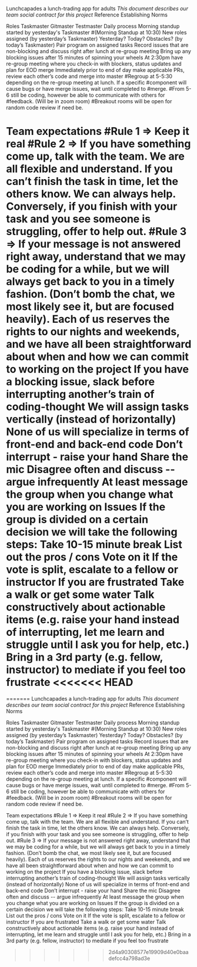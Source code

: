 Lunchcapades
a lunch-trading app for adults
_This document describes our team social contract for this project_
Reference Establishing Norms

Roles
Taskmaster
Gitmaster
Testmaster
Daily process
Morning standup started by yesterday's Taskmaster #(Morning Standup at 10:30)
New roles assigned (by yesterday’s Taskmaster)
Yesterday? Today? Obstacles? (by today’s Taskmaster)
Pair program on assigned tasks
Record issues that are non-blocking and discuss right after lunch at re-group meeting
Bring up any blocking issues after 15 minutes of spinning your wheels
At 2:30pm have re-group meeting where you check-in with blockers, status updates and plan for EOD merge
Immediately prior to end of day make applicable PRs, review each other’s code and merge into master
#Regroup at 5-5:30 depending on the re-group meeting at lunch. If a specific #component will cause bugs or have merge issues, wait until completed to #merge.
#From 5-6 still be coding, however be able to communicate with others for #feedback. (Will be in zoom room)
#Breakout rooms will be open for random code review if need be.

Team expectations
#Rule 1 ⇒ Keep it real
#Rule 2 ⇒ If you have something come up, talk with the team. We are all flexible and understand. If you can’t finish the task in time, let the others know. We can always help. Conversely, if you finish with your task and you see someone is struggling, offer to help out.
#Rule 3 ⇒ If your message is not answered right away, understand that we may be coding for a while, but we will always get back to you in a timely fashion. (Don’t bomb the chat, we most likely see it, but are focused heavily).
Each of us reserves the rights to our nights and weekends, and we have all been straightforward about when and how we can commit to working on the project
If you have a blocking issue, slack before interrupting another’s train of coding-thought
We will assign tasks vertically (instead of horizontally)
None of us will specialize in terms of front-end and back-end code
Don’t interrupt - raise your hand
Share the mic
Disagree often and discuss -- argue infrequently
At least message the group when you change what you are working on
Issues
If the group is divided on a certain decision we will take the following steps:
Take 10-15 minute break
List out the pros / cons
Vote on it
If the vote is split, escalate to a fellow or instructor
If you are frustrated
Take a walk or get some water
Talk constructively about actionable items (e.g. raise your hand instead of interrupting, let me learn and struggle until I ask you for help, etc.)
Bring in a 3rd party (e.g. fellow, instructor) to mediate if you feel too frustrate
<<<<<<< HEAD
=======
=======
Lunchcapades
a lunch-trading app for adults
_This document describes our team social contract for this project_
Reference Establishing Norms

Roles
Taskmaster
Gitmaster
Testmaster
Daily process
Morning standup started by yesterday's Taskmaster #(Morning Standup at 10:30)
New roles assigned (by yesterday’s Taskmaster)
Yesterday? Today? Obstacles? (by today’s Taskmaster)
Pair program on assigned tasks
Record issues that are non-blocking and discuss right after lunch at re-group meeting
Bring up any blocking issues after 15 minutes of spinning your wheels
At 2:30pm have re-group meeting where you check-in with blockers, status updates and plan for EOD merge
Immediately prior to end of day make applicable PRs, review each other’s code and merge into master
#Regroup at 5-5:30 depending on the re-group meeting at lunch. If a specific #component will cause bugs or have merge issues, wait until completed to #merge.
#From 5-6 still be coding, however be able to communicate with others for #feedback. (Will be in zoom room)
#Breakout rooms will be open for random code review if need be.

Team expectations
#Rule 1 ⇒ Keep it real
#Rule 2 ⇒ If you have something come up, talk with the team. We are all flexible and understand. If you can’t finish the task in time, let the others know. We can always help. Conversely, if you finish with your task and you see someone is struggling, offer to help out.
#Rule 3 ⇒ If your message is not answered right away, understand that we may be coding for a while, but we will always get back to you in a timely fashion. (Don’t bomb the chat, we most likely see it, but are focused heavily).
Each of us reserves the rights to our nights and weekends, and we have all been straightforward about when and how we can commit to working on the project
If you have a blocking issue, slack before interrupting another’s train of coding-thought
We will assign tasks vertically (instead of horizontally)
None of us will specialize in terms of front-end and back-end code
Don’t interrupt - raise your hand
Share the mic
Disagree often and discuss -- argue infrequently
At least message the group when you change what you are working on
Issues
If the group is divided on a certain decision we will take the following steps:
Take 10-15 minute break
List out the pros / cons
Vote on it
If the vote is split, escalate to a fellow or instructor
If you are frustrated
Take a walk or get some water
Talk constructively about actionable items (e.g. raise your hand instead of interrupting, let me learn and struggle until I ask you for help, etc.)
Bring in a 3rd party (e.g. fellow, instructor) to mediate if you feel too frustrate

> > > > > > > 2d4a90308577e19909d40e0baadefcc4a798ad3e

